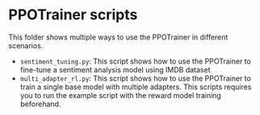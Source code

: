 # PPOTrainer scripts

This folder shows multiple ways to use the PPOTrainer in different scenarios. 

- `sentiment_tuning.py`: This script shows how to use the PPOTrainer to fine-tune a sentiment analysis model using IMDB dataset
- `multi_adapter_rl.py`: This script shows how to use the PPOTrainer to train a single base model with multiple adapters. This scripts requires you to run the example script with the reward model training beforehand.